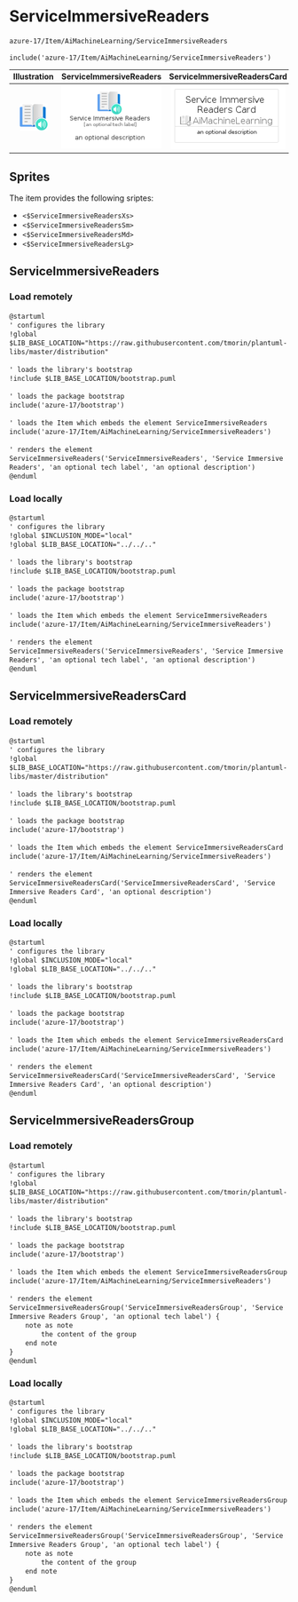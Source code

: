 # ServiceImmersiveReaders


```text
azure-17/Item/AiMachineLearning/ServiceImmersiveReaders
```

```text
include('azure-17/Item/AiMachineLearning/ServiceImmersiveReaders')
```



| Illustration | ServiceImmersiveReaders | ServiceImmersiveReadersCard | ServiceImmersiveReadersGroup |
| :---: | :---: | :---: | :---: |
| ![illustration for Illustration](../../../azure-17/Item/AiMachineLearning/ServiceImmersiveReaders.png) | ![illustration for ServiceImmersiveReaders](../../../azure-17/Item/AiMachineLearning/ServiceImmersiveReaders.Local.png) | ![illustration for ServiceImmersiveReadersCard](../../../azure-17/Item/AiMachineLearning/ServiceImmersiveReadersCard.Local.png) | ![illustration for ServiceImmersiveReadersGroup](../../../azure-17/Item/AiMachineLearning/ServiceImmersiveReadersGroup.Local.png) |



## Sprites
The item provides the following sriptes:

- `<$ServiceImmersiveReadersXs>`
- `<$ServiceImmersiveReadersSm>`
- `<$ServiceImmersiveReadersMd>`
- `<$ServiceImmersiveReadersLg>`





## ServiceImmersiveReaders

### Load remotely
```plantuml
@startuml
' configures the library
!global $LIB_BASE_LOCATION="https://raw.githubusercontent.com/tmorin/plantuml-libs/master/distribution"

' loads the library's bootstrap
!include $LIB_BASE_LOCATION/bootstrap.puml

' loads the package bootstrap
include('azure-17/bootstrap')

' loads the Item which embeds the element ServiceImmersiveReaders
include('azure-17/Item/AiMachineLearning/ServiceImmersiveReaders')

' renders the element
ServiceImmersiveReaders('ServiceImmersiveReaders', 'Service Immersive Readers', 'an optional tech label', 'an optional description')
@enduml
```

### Load locally
```plantuml
@startuml
' configures the library
!global $INCLUSION_MODE="local"
!global $LIB_BASE_LOCATION="../../.."

' loads the library's bootstrap
!include $LIB_BASE_LOCATION/bootstrap.puml

' loads the package bootstrap
include('azure-17/bootstrap')

' loads the Item which embeds the element ServiceImmersiveReaders
include('azure-17/Item/AiMachineLearning/ServiceImmersiveReaders')

' renders the element
ServiceImmersiveReaders('ServiceImmersiveReaders', 'Service Immersive Readers', 'an optional tech label', 'an optional description')
@enduml
```

## ServiceImmersiveReadersCard

### Load remotely
```plantuml
@startuml
' configures the library
!global $LIB_BASE_LOCATION="https://raw.githubusercontent.com/tmorin/plantuml-libs/master/distribution"

' loads the library's bootstrap
!include $LIB_BASE_LOCATION/bootstrap.puml

' loads the package bootstrap
include('azure-17/bootstrap')

' loads the Item which embeds the element ServiceImmersiveReadersCard
include('azure-17/Item/AiMachineLearning/ServiceImmersiveReaders')

' renders the element
ServiceImmersiveReadersCard('ServiceImmersiveReadersCard', 'Service Immersive Readers Card', 'an optional description')
@enduml
```

### Load locally
```plantuml
@startuml
' configures the library
!global $INCLUSION_MODE="local"
!global $LIB_BASE_LOCATION="../../.."

' loads the library's bootstrap
!include $LIB_BASE_LOCATION/bootstrap.puml

' loads the package bootstrap
include('azure-17/bootstrap')

' loads the Item which embeds the element ServiceImmersiveReadersCard
include('azure-17/Item/AiMachineLearning/ServiceImmersiveReaders')

' renders the element
ServiceImmersiveReadersCard('ServiceImmersiveReadersCard', 'Service Immersive Readers Card', 'an optional description')
@enduml
```

## ServiceImmersiveReadersGroup

### Load remotely
```plantuml
@startuml
' configures the library
!global $LIB_BASE_LOCATION="https://raw.githubusercontent.com/tmorin/plantuml-libs/master/distribution"

' loads the library's bootstrap
!include $LIB_BASE_LOCATION/bootstrap.puml

' loads the package bootstrap
include('azure-17/bootstrap')

' loads the Item which embeds the element ServiceImmersiveReadersGroup
include('azure-17/Item/AiMachineLearning/ServiceImmersiveReaders')

' renders the element
ServiceImmersiveReadersGroup('ServiceImmersiveReadersGroup', 'Service Immersive Readers Group', 'an optional tech label') {
    note as note
        the content of the group
    end note
}
@enduml
```

### Load locally
```plantuml
@startuml
' configures the library
!global $INCLUSION_MODE="local"
!global $LIB_BASE_LOCATION="../../.."

' loads the library's bootstrap
!include $LIB_BASE_LOCATION/bootstrap.puml

' loads the package bootstrap
include('azure-17/bootstrap')

' loads the Item which embeds the element ServiceImmersiveReadersGroup
include('azure-17/Item/AiMachineLearning/ServiceImmersiveReaders')

' renders the element
ServiceImmersiveReadersGroup('ServiceImmersiveReadersGroup', 'Service Immersive Readers Group', 'an optional tech label') {
    note as note
        the content of the group
    end note
}
@enduml
```

